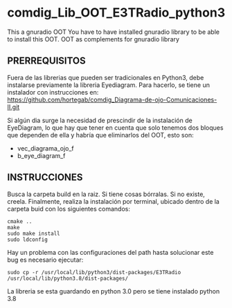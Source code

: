 # comdig_Lib_OOT_E3TRadio_python3
This a gnuradio OOT
You have to have installed gnuradio library to be able to install this OOT. OOT as complements for gnuradio library

## PRERREQUISITOS
Fuera de las librerias que pueden ser tradicionales en Python3, debe instalarse previamente la libreria Eyediagram. Para hacerlo, se tiene un instalador con instrucciones en:  https://github.com/hortegab/comdig_Diagrama-de-ojo-Comunicaciones-II.git

Si algún dia surge la necesidad de prescindir de la instalación de EyeDiagram, lo que hay que tener en cuenta que solo tenemos dos bloques que dependen de ella y habría que eliminarlos del OOT, esto son:
- vec_diagrama_ojo_f
- b_eye_diagram_f

## INSTRUCCIONES

Busca la carpeta build en la raiz. Si tiene cosas bórralas. Si no existe, creela. 
Finalmente, realiza la instalación por terminal, ubicado dentro de la carpeta buid con los siguientes comandos:

```
cmake ..
make
sudo make install
sudo ldconfig
```
Hay un problema con las configuraciones del path hasta solucionar este bug es necesario ejecutar:
```
sudo cp -r /usr/local/lib/python3/dist-packages/E3TRadio /usr/local/lib/python3.8/dist-packages/
```
La libreria se esta guardando en python 3.0 pero se tiene instalado python 3.8
